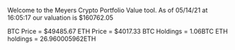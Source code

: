 Welcome to the Meyers Crypto Portfolio Value tool. 
As of 05/14/21 at 16:05:17 our valuation is $160762.05 

BTC Price = $49485.67
 ETH Price = $4017.33
BTC Holdings = 1.06BTC
 ETH holdings = 26.960005962ETH 
